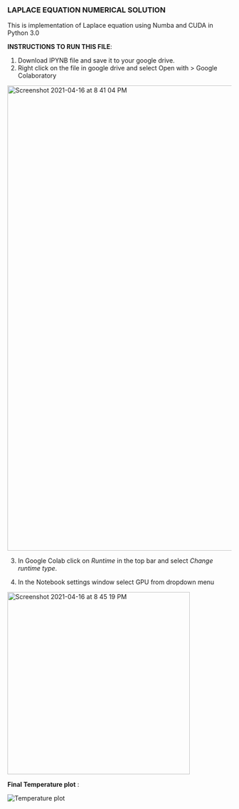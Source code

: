 ### LAPLACE EQUATION NUMERICAL SOLUTION

This is implementation of Laplace equation using Numba and CUDA in Python 3.0


__INSTRUCTIONS TO RUN THIS FILE__:
1. Download IPYNB file and save it to your google drive.
2. Right click on the file in google drive and select Open with > Google Colaboratory
<img width="1046" alt="Screenshot 2021-04-16 at 8 41 04 PM" src="https://user-images.githubusercontent.com/57368390/115048168-e79e8080-9ef6-11eb-815a-a63136e072ef.png">


3. In Google Colab click on *Runtime* in the top bar and select *Change runtime type*. 

4. In the Notebook settings window select GPU from dropdown menu

<img width="410" alt="Screenshot 2021-04-16 at 8 45 19 PM" src="https://user-images.githubusercontent.com/57368390/115048201-f08f5200-9ef6-11eb-879f-03cec8829b7f.png">


__Final Temperature plot__ : 

![Temperature plot](https://user-images.githubusercontent.com/57368390/115049277-2d0f7d80-9ef8-11eb-902d-13373b36f2d2.png)



